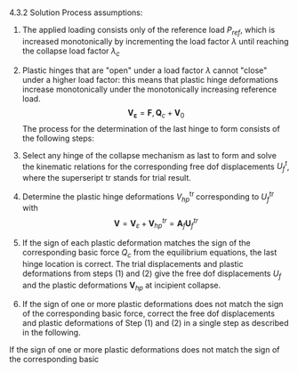 # 

4.3.2 Solution Process
assumptions:
1) The applied loading consists only of the reference load $P_{r e f},$ which is increased monotonically by incrementing the load factor $\lambda$ until reaching the collapse load factor $\lambda_{c}$
2) Plastic hinges that are "open" under a load factor $\lambda$ cannot "close" under a higher load factor: this means that plastic hinge deformations increase monotonically under the monotonically increasing reference load.
$$
\boldsymbol{V}_{\boldsymbol{\varepsilon}}=\mathbf{F}, \boldsymbol{Q}_{c}+\boldsymbol{V}_{0}
$$
The process for the determination of the last hinge to form consists of the following steps:

1) Select any hinge of the collapse mechanism as last to form and solve the kinematic relations for the corresponding free dof displacements $U_{f}^{t}$, where the superseript tr stands for trial result.
2) Determine the plastic hinge deformations $V_{h p}^{\text {tr }}$ corresponding to $U_{f}^{\text {tr }}$ with
    $$
    \boldsymbol{V}=\boldsymbol{V}_{\varepsilon}+\boldsymbol{V}_{h p}^{t r}=\mathbf{A}_{f} \boldsymbol{U}_{f}^{t r}
    $$
3) If the sign of each plastic deformation matches the sign of the corresponding basic force $Q_{c}$ from the equilibrium equations, the last hinge location is correct. The trial displacements and plastic deformations from steps (1) and (2) give the free dof displacements $U_{f}$ and the plastic deformations $\boldsymbol{V}_{h p}$ at incipient collapse.

4) If the sign of one or more plastic deformations does not match the sign of the corresponding basic force, correct the free dof displacements and plastic deformations of Step (1) and (2) in a single step as described in the following.

If the sign of one or more plastic deformations does not match the sign of the corresponding basic